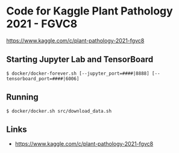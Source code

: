 # Code for Kaggle Plant Pathology 2021 - FGVC8

https://www.kaggle.com/c/plant-pathology-2021-fgvc8

## Starting Jupyter Lab and TensorBoard

`$ docker/docker-forever.sh [--jupyter_port=####|8888] [--tensorboard_port=####|6006]`

## Running

`$ docker/docker.sh src/download_data.sh`

## Links

- https://www.kaggle.com/c/plant-pathology-2021-fgvc8
